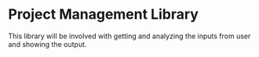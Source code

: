 # Project Management Library
This library will be involved with getting and analyzing the inputs from user and showing the output.